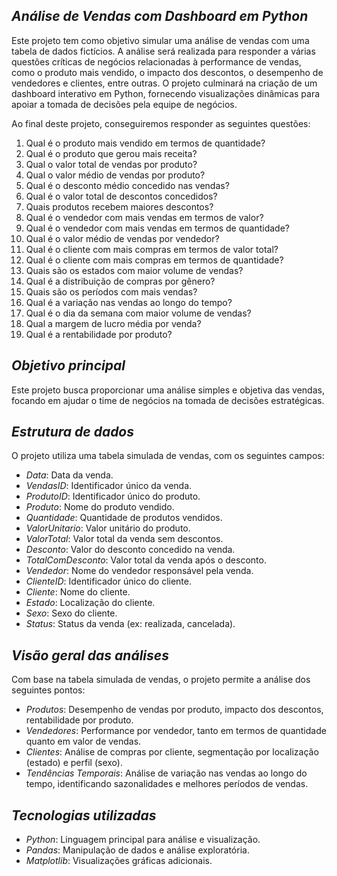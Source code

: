 ## *__Análise de Vendas com Dashboard em Python__*

Este projeto tem como objetivo simular uma análise de vendas com uma tabela de dados fictícios. A análise será realizada para responder a várias questões críticas de negócios relacionadas à performance de vendas, como o produto mais vendido, o impacto dos descontos, o desempenho de vendedores e clientes, entre outras. O projeto culminará na criação de um dashboard interativo em Python, fornecendo visualizações dinâmicas para apoiar a tomada de decisões pela equipe de negócios.

Ao final deste projeto, conseguiremos responder as seguintes questões:
1.	Qual é o produto mais vendido em termos de quantidade?
2.	Qual é o produto que gerou mais receita? 
3.	Qual o valor total de vendas por produto?
4.	Qual o valor médio de vendas por produto?
5.	Qual é o desconto médio concedido nas vendas?
6.	Qual é o valor total de descontos concedidos?
7.	Quais produtos recebem maiores descontos?
8.	Qual é o vendedor com mais vendas em termos de valor?
9.	Qual é o vendedor com mais vendas em termos de quantidade?
10.	Qual é o valor médio de vendas por vendedor?
11.	Qual é o cliente com mais compras em termos de valor total?
12.	Qual é o cliente com mais compras em termos de quantidade?
13.	Quais são os estados com maior volume de vendas?
14.	Qual é a distribuição de compras por gênero?
15.	Quais são os períodos com mais vendas?
16.	Qual é a variação nas vendas ao longo do tempo?
17.	Qual é o dia da semana com maior volume de vendas?
18.	Qual a margem de lucro média por venda?
19.	Qual é a rentabilidade por produto?

## *__Objetivo principal__*

Este projeto busca proporcionar uma análise simples e objetiva das vendas, focando em ajudar o time de negócios na tomada de decisões estratégicas.

## *__Estrutura de dados__*

O projeto utiliza uma tabela simulada de vendas, com os seguintes campos:
- _Data_: Data da venda.
- _VendasID_: Identificador único da venda.
- _ProdutoID_: Identificador único do produto.
- _Produto_: Nome do produto vendido.
- _Quantidade_: Quantidade de produtos vendidos.
- _ValorUnitario_: Valor unitário do produto.
- _ValorTotal_: Valor total da venda sem descontos.
- _Desconto_: Valor do desconto concedido na venda.
- _TotalComDesconto_: Valor total da venda após o desconto.
- _Vendedor_: Nome do vendedor responsável pela venda.
- _ClienteID_: Identificador único do cliente.
- _Cliente_: Nome do cliente.
- _Estado_: Localização do cliente.
- _Sexo_: Sexo do cliente.
- _Status_: Status da venda (ex: realizada, cancelada).

## *__Visão geral das análises__*

Com base na tabela simulada de vendas, o projeto permite a análise dos seguintes pontos:
- _Produtos_: Desempenho de vendas por produto, impacto dos descontos, rentabilidade por produto.
- _Vendedores_: Performance por vendedor, tanto em termos de quantidade quanto em valor de vendas.
- _Clientes_: Análise de compras por cliente, segmentação por localização (estado) e perfil (sexo).
- _Tendências Temporais_: Análise de variação nas vendas ao longo do tempo, identificando sazonalidades e melhores períodos de vendas.

## *__Tecnologias utilizadas__*

- _Python_: Linguagem principal para análise e visualização.
- _Pandas_: Manipulação de dados e análise exploratória.
- _Matplotlib_: Visualizações gráficas adicionais.
